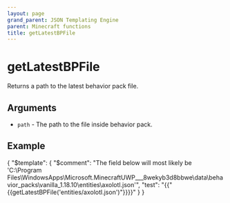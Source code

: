 ```yaml
---
layout: page
grand_parent: JSON Templating Engine
parent: Minecraft functions
title: getLatestBPFile
---
```


# getLatestBPFile

Returns a path to the latest behavior pack file.
## Arguments

- `path` - The path to the file inside behavior pack.

## Example

{
  "$template": {
    "$comment": "The field below will most likely be 'C:\Program Files\WindowsApps\Microsoft.MinecraftUWP_<Minecraft version>__8wekyb3d8bbwe\data\behavior_packs\vanilla_1.18.10\entities\axolotl.json'",
    "test": "{{"{{getLatestBPFile('entities/axolotl.json')"}}}}"
  }
}
